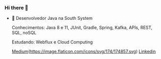 ### Hi there 👋

- 🔭 Desenvolvedor Java na South System
                                                                                                   
                                                                                                                                                                                                           
    
    Conhecimentos:
    Java 8 e 11, JUnit, Gradle, Spring, Kafka, APIs, REST, SQL, noSQL
    
    
    Estudando: Webflux e Cloud Computing
                                            
                                                                                                                                                                                                            
    [Medium](https://medium.com/@danielchristofolli/)(https://image.flaticon.com/icons/svg/174/174857.svg)
    [Linkedin](https://www.linkedin.com/in/daniel-christofolli-069071160/)
    
<!--
**dchristofolli/dchristofolli** is a ✨ _special_ ✨ repository because its `README.md` (this file) appears on your GitHub profile.

Here are some ideas to get you started:


- 🌱 I’m currently learning ...
- 👯 I’m looking to collaborate on ...
- 🤔 I’m looking for help with ...
- 💬 Ask me about ...
- 📫 How to reach me: ...
- 😄 Pronouns: ...
- ⚡ Fun fact: ...
-->
